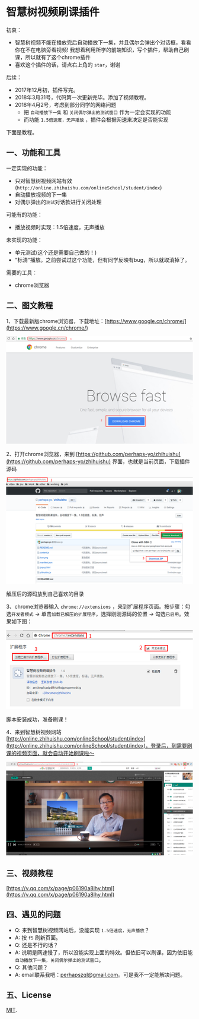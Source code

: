 # 智慧树视频刷课插件

初衷：

- 智慧树视频不能在播放完后自动播放下一集，并且偶尔会弹出个对话框，看看你在不在电脑旁看视频! 我想着利用所学的前端知识，写个插件，帮助自己刷课，所以就有了这个chrome插件
- 喜欢这个插件的话，请点右上角的 `star`，谢谢

后续：

- 2017年12月初，插件写完。
- 2018年3月31号，代码第一次更新完毕。添加了视频教程。
- 2018年4月2号，考虑到部分同学的网络问题
  - 把 `自动播放下一集` 和 `关闭偶尔弹出的测试窗口` 作为一定会实现的功能
  - 而功能 `1.5倍速度，无声播放` ，插件会根据网速来决定是否能实现

下面是教程。

## 一、功能和工具

一定实现的功能：

- 只对智慧树视频网站有效(`http://online.zhihuishu.com/onlineSchool/student/index`)
- 自动播放视频的下一集
- 对偶尔弹出的`测试`对话款进行关闭处理

可能有的功能：

- 播放视频时实现：1.5倍速度，无声播放

未实现的功能：

- 单元测试(这个还是需要自己做的！)
- "标清"播放。之前尝试过这个功能，但有同学反映有bug，所以就取消掉了。

需要的工具：

- chrome浏览器

## 二、图文教程

1、下载最新版chrome浏览器，下载地址：[https://www.google.cn/chrome/](https://www.google.cn/chrome/)

![下载chrome](./images/download-chrome.png)

2、打开chrome浏览器，来到 [https://github.com/perhaps-yo/zhihuishu](https://github.com/perhaps-yo/zhihuishu) 界面，也就是当前页面，下载插件源码

![下载插件](./images/download.png)

解压后的源码放到自己喜欢的目录

3、chrome浏览器输入 `chrome://extensions` ，来到扩展程序页面。按步骤：勾选`开发者模式` -> 单击`加载已解压的扩展程序`，选择刚刚源码的位置 -> 勾选`已启用`。效果如下图：

![安装插件](./images/add.png)

脚本安装成功，准备刷课！

4、来到智慧树视频网站 [http://online.zhihuishu.com/onlineSchool/student/index](http://online.zhihuishu.com/onlineSchool/student/index)，登录后，到需要刷课的视频页面，就会自动开始刷课啦～

![自动刷课](./images/play.png)

## 三、视频教程

[https://v.qq.com/x/page/p06190a8lhy.html](https://v.qq.com/x/page/p06190a8lhy.html)

## 四、遇见的问题

- Q: 来到智慧树视频网站后，没能实现 `1.5倍速度，无声播放`？
- A: 按 `f5` 刷新页面。
- Q: 还是不行的话？
- A: 说明是网速慢了，所以没能实现上面的特效。但依旧可以刷课，因为依旧能 `自动播放下一集，关闭偶尔弹出的测试窗口`。
- Q: 其他问题？
- A: email联系我吧：perhapszql@gmail.com。可是我不一定能解决问题。

## 五、License

[MIT](https://github.com/aspnetboilerplate/aspnetboilerplate/blob/dev/LICENSE).
